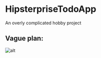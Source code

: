 # HipsterpriseTodoApp
An overly complicated hobby project

## Vague plan:

![alt](https://i.imgur.com/YHDkLrF.png)